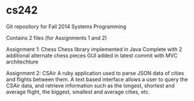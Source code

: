 cs242
=====

Git repository for Fall 2014 Systems Programming

Contains 2 files (for Assignments 1 and 2)

  Assignment 1: Chess
    Chess library implemented in Java
    Complete with 2 additional alternate chess pieces
    GUI added in latest commit with MVC architechture
  
  Assignment 2: CSAir
    A ruby application used to parse JSON data of cities
    and flights between them. A text based interface allows
    a user to query the CSAir data, and retrieve information
    such as the longest, shortest and average flight, the 
    biggest, smallest and average cities, etc.

